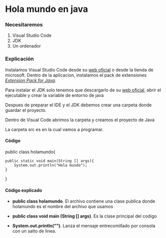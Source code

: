 # Hola mundo en java
### Necesitaremos

1. Visual Studio Code
2. JDK
3. Un ordenador

### Explicación

Instalamos Visual Studio Code desde su [web oficial](https://code.visualstudio.com/) o desde la tienda de microsoft. Dentro de la aplicacion, instalamos el pack de extensiones [*Extension Pack for Java*](https://marketplace.visualstudio.com/items?itemName=vscjava.vscode-java-pack).

Para instalar el JDK solo tenemos que descargarlo de su [web oficial](https://www.oracle.com/es/java/technologies/downloads/), abrir el ejecutable y crear la variable de entorno de java

Despues de preparar el IDE y el JDK debemos crear una carpeta donde guardar el proyecto.

Dentro de Visual Code abrimos la carpeta y creamos el proyecto de Java

La carpeta src es en la cual vamos a programar.

#### Código

public class holamundo{

    public static void main(String [] args){
        System.out.println("Hola mundo");
    }

}

#### Código explicado

- **public class holamundo**. El archivo contiene una clase publica donde holamundo es el nombre del archivo que usamos

- **public class void main (String [] args)**. Es la clase principal del codigo

- **System.out.println("")**. Lanza el mensaje entrecomillado por consola con un salto de linea.